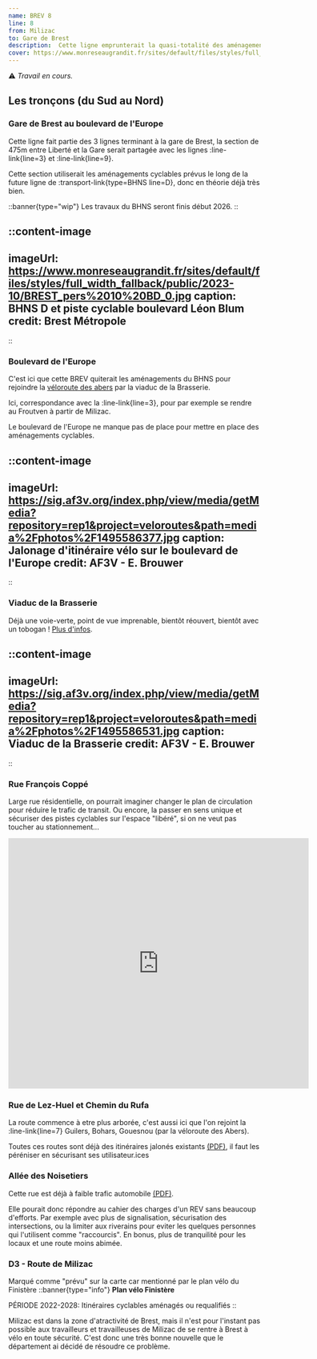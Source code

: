 ```yaml
---
name: BREV 8
line: 8
from: Milizac
to: Gare de Brest
description:  Cette ligne emprunterait la quasi-totalité des aménagements cyclables prévus pour le BHNS puis continuerait par le viaduc de la Brasserie, des routes boisées à trafic limité, pour finir sur une voie rapide à vélo le long de le départementale 5. Elle permetrait aux habitant.e.s de Milizac de rejoindre Brest à une plus grande fréquence que le BreizGo actuel (ligne 15, 8 trajets par jours). Ainsi que Bohars et Guilers (pas de liaison bus/car directe) ou encore l'hopital.
cover: https://www.monreseaugrandit.fr/sites/default/files/styles/full_width_fallback/public/2023-10/BREST_pers%2010%20BD_0.jpg
---
```


⚠️ *Travail en cours.*

## Les tronçons (du Sud au Nord)

### Gare de Brest au boulevard de l'Europe

Cette ligne fait partie des 3 lignes terminant à la gare de Brest, la section de 475m entre Liberté et la Gare serait partagée avec les lignes :line-link{line=3} et :line-link{line=9}.

Cette section utiliserait les aménagements cyclables prévus le long de la future ligne de :transport-link{type=BHNS line=D}, donc en théorie déjà très bien.

::banner{type="wip"}
Les travaux du BHNS seront finis début 2026.
::

::content-image
---
imageUrl: https://www.monreseaugrandit.fr/sites/default/files/styles/full_width_fallback/public/2023-10/BREST_pers%2010%20BD_0.jpg
caption: BHNS D et piste cyclable boulevard Léon Blum
credit: Brest Métropole
---
::


### Boulevard de l'Europe

C'est ici que cette BREV quiterait les aménagements du BHNS pour rejoindre la [véloroute des abers](https://www.af3v.org/les-voies-vertes/voies/492-veloroute-des-abers-de-l-aber-wrac-h-a-brest/) par la viaduc de la Brasserie.

Ici, correspondance avec la :line-link{line=3}, pour par exemple se rendre au Froutven à partir de Milizac.

Le boulevard de l'Europe ne manque pas de place pour mettre en place des aménagements cyclables.

::content-image
---
imageUrl: https://sig.af3v.org/index.php/view/media/getMedia?repository=rep1&project=veloroutes&path=media%2Fphotos%2F1495586377.jpg
caption: Jalonage d'itinéraire vélo sur le boulevard de l'Europe
credit: AF3V - E. Brouwer
---
::


### Viaduc de la Brasserie

Déjà une voie-verte, point de vue imprenable, bientôt réouvert, bientôt avec un tobogan !
[Plus d'infos](https://www.ouest-france.fr/bretagne/brest-29200/a-brest-dans-le-quartier-de-lambezellec-le-viaduc-de-la-brasserie-toujours-infranchissable-ddb01828-0199-11ef-9b4f-fa2c6cf081fe).

::content-image
---
imageUrl: https://sig.af3v.org/index.php/view/media/getMedia?repository=rep1&project=veloroutes&path=media%2Fphotos%2F1495586531.jpg
caption: Viaduc de la Brasserie
credit: AF3V - E. Brouwer
---
::

### Rue François Coppé
Large rue résidentielle, on pourrait imaginer changer le plan de circulation pour réduire le trafic de transit. Ou encore, la passer en sens unique et sécuriser des pistes cyclables sur l'espace "libéré", si on ne veut pas toucher au stationnement...

<iframe src="https://www.google.com/maps/embed?pb=!4v1725116604295!6m8!1m7!1s5q2EIDtD-w0tRyPddUqV9Q!2m2!1d48.41972022179596!2d-4.499206821296108!3f324.2365580800095!4f-12.67145764671055!5f0.7820865974627469" width="600" height="500" style="border:0;" allowfullscreen="" loading="lazy" referrerpolicy="no-referrer-when-downgrade"></iframe>

### Rue de Lez-Huel et Chemin du Rufa
La route commence à etre plus arborée, c'est aussi ici que l'on rejoint la :line-link{line=7} Guilers, Bohars, Gouesnou (par la véloroute des Abers).

Toutes ces routes sont déjà des itinéraires jalonés existants [(PDF)](https://brest.fr/sites/default/files/media/document/PLAN_VELO-HD_web.pdf), il faut les péréniser en sécurisant ses utilisateur.ices


### Allée des Noisetiers

Cette rue est déjà à faible trafic automobile [(PDF)](https://echanges.brest-metropole.fr/VIPDU72/dep/Comptage_vehicules/BH-Noisetiers_33-avr19.pdf
).

Elle pourait donc répondre au cahier des charges d'un REV sans beaucoup d'efforts. Par exemple avec plus de signalisation, sécurisation des intersections, ou la limiter aux riverains pour eviter les quelques personnes qui l'utilisent comme "raccourcis". En bonus, plus de tranquilité pour les locaux et une route moins abimée.


### D3 - Route de Milizac

Marqué comme "prévu" sur la carte car mentionné par le plan vélo du Finistère
::banner{type="info"}
**Plan vélo Finistère**

PÉRIODE 2022-2028: Itinéraires cyclables aménagés ou requalifiés
::

Milizac est dans la zone d'atractivité de Brest, mais il n'est pour l'instant pas possible aux travailleurs et travailleuses de Milizac de se rentre à Brest à vélo en toute sécurité. C'est donc une très bonne nouvelle que le département ai décidé de résoudre ce problème.